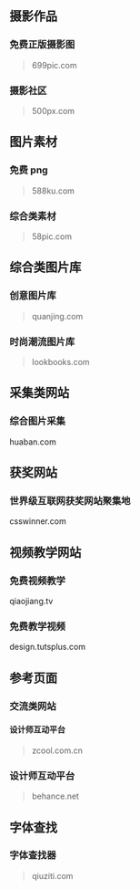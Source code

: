 ## 摄影作品

### 免费正版摄影图

> 699pic.com

### 摄影社区

> 500px.com

## 图片素材

### 免费 png

> 588ku.com

### 综合类素材

> 58pic.com

## 综合类图片库

### 创意图片库

> quanjing.com

### 时尚潮流图片库

> lookbooks.com

## 采集类网站

### 综合图片采集

huaban.com

## 获奖网站

### 世界级互联网获奖网站聚集地

csswinner.com

## 视频教学网站

### 免费视频教学

qiaojiang.tv

### 免费教学视频

design.tutsplus.com

## 参考页面

### 交流类网站

#### 设计师互动平台

> zcool.com.cn

### 设计师互动平台

> behance.net

## 字体查找

### 字体查找器

> qiuziti.com
